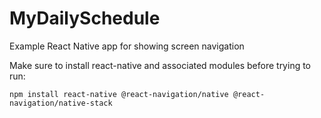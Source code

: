 # MyDailySchedule
Example React Native app for showing screen navigation

Make sure to install react-native and associated modules before trying to run:

`npm install react-native @react-navigation/native @react-navigation/native-stack`
